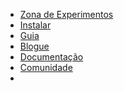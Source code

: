<nav
  class="sl-r-banner__navigation sl-l-grid__column sl-l-large-grid sl-l-large-grid__column--auto-size sl-c-list-horizontal-wrapper"
  itemtype="https://schema.org/SiteNavigationElement"
  itemscope="itemscope"
  role="navigation"
  aria-label="Navegação do sítio">

- [Zona de Experimentos](/playground)
- [Instalar](/install)
- [Guia](/guide)
- [Blogue](/blog)
- [Documentação](/documentation)
- [Comunidade](/community)
- <div id="docsearch"></div>

</nav>
